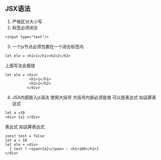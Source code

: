 ## JSX语法

1. 严格区分大小写
2. 标签必须闭合
```
<input type="text"/>
```
3. 一个js节点必须包裹在一个闭合标签内
```
let ele = <h1>1</h1><h2>2</h2>
```
上面写法会报错
```
let ele = <div>
           <h1>1</h1>
           <h2>2</h2>
          </div>
```
4. JSX内部嵌入js语法 使用大括号 大括号内部必须是值 可以是表达式 如运算表达式
```
let a =10
<div> {a} </div>
```
表达式 如运算表达式
```
const test = false
let a = 10
let ele = <div>
  { test ? <span>{a}</span> : <h1>100</h1>}
</div>
```
